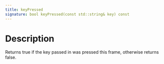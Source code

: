 ```yaml
---
title: keyPressed
signature: bool keyPressed(const std::string& key) const
---
```


# Description
Returns true if the key passed in was pressed this frame, otherwise returns false.
